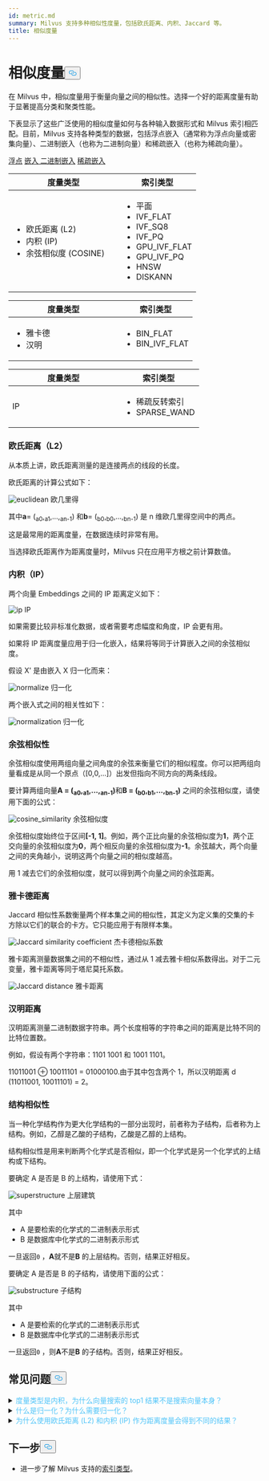 ```yaml
---
id: metric.md
summary: Milvus 支持多种相似性度量，包括欧氏距离、内积、Jaccard 等。
title: 相似度量
---
```

<h1 id="Similarity-Metrics" class="common-anchor-header">相似度量<button data-href="#Similarity-Metrics" class="anchor-icon" translate="no">
      <svg translate="no"
        aria-hidden="true"
        focusable="false"
        height="20"
        version="1.1"
        viewBox="0 0 16 16"
        width="16"
      >
        <path
          fill="#0092E4"
          fill-rule="evenodd"
          d="M4 9h1v1H4c-1.5 0-3-1.69-3-3.5S2.55 3 4 3h4c1.45 0 3 1.69 3 3.5 0 1.41-.91 2.72-2 3.25V8.59c.58-.45 1-1.27 1-2.09C10 5.22 8.98 4 8 4H4c-.98 0-2 1.22-2 2.5S3 9 4 9zm9-3h-1v1h1c1 0 2 1.22 2 2.5S13.98 12 13 12H9c-.98 0-2-1.22-2-2.5 0-.83.42-1.64 1-2.09V6.25c-1.09.53-2 1.84-2 3.25C6 11.31 7.55 13 9 13h4c1.45 0 3-1.69 3-3.5S14.5 6 13 6z"
        ></path>
      </svg>
    </button></h1><p>在 Milvus 中，相似度量用于衡量向量之间的相似性。选择一个好的距离度量有助于显著提高分类和聚类性能。</p>
<p>下表显示了这些广泛使用的相似度量如何与各种输入数据形式和 Milvus 索引相匹配。目前，Milvus 支持各种类型的数据，包括浮点嵌入（通常称为浮点向量或密集向量）、二进制嵌入（也称为二进制向量）和稀疏嵌入（也称为稀疏向量）。</p>
<div class="filter">
 <a href="#floating">浮点</a> <a href="#binary">嵌入 二进制嵌入</a> <a href="#sparse">稀疏嵌入</a></div>
<div class="filter-floating table-wrapper" markdown="block">
<table class="tg">
<thead>
  <tr>
    <th class="tg-0pky" style="width: 204px;">度量类型</th>
    <th class="tg-0pky">索引类型</th>
  </tr>
</thead>
<tbody>
  <tr>
    <td class="tg-0pky"><ul><li>欧氏距离 (L2)</li><li>内积 (IP)</li><li>余弦相似度 (COSINE)</li></td>
    <td class="tg-0pky" rowspan="2"><ul><li>平面</li><li>IVF_FLAT</li><li>IVF_SQ8</li><li>IVF_PQ</li><li>GPU_IVF_FLAT</li><li>GPU_IVF_PQ</li><li>HNSW</li><li>DISKANN</li></ul></td>
  </tr>
</tbody>
</table>
</div>
<div class="filter-binary table-wrapper" markdown="block">
<table class="tg">
<thead>
  <tr>
    <th class="tg-0pky" style="width: 204px;">度量类型</th>
    <th class="tg-0pky">索引类型</th>
  </tr>
</thead>
<tbody>
  <tr>
    <td class="tg-0pky"><ul><li>雅卡德</li><li>汉明</li></ul></td>
    <td class="tg-0pky"><ul><li>BIN_FLAT</li><li>BIN_IVF_FLAT</li></ul></td>
  </tr>
</tbody>
</table>
</div>
<div class="filter-sparse table-wrapper" markdown="block">
<table class="tg">
<thead>
  <tr>
    <th class="tg-0pky" style="width: 204px;">度量类型</th>
    <th class="tg-0pky">索引类型</th>
  </tr>
</thead>
<tbody>
  <tr>
    <td class="tg-0pky">IP</td>
    <td class="tg-0pky"><ul><li>稀疏反转索引</li><li>SPARSE_WAND</li></ul></td>
  </tr>
</tbody>
</table>
</div>
<h3 id="Euclidean-distance-L2" class="common-anchor-header">欧氏距离（L2）</h3><p>从本质上讲，欧氏距离测量的是连接两点的线段的长度。</p>
<p>欧氏距离的计算公式如下：</p>
<p>
  
   <span class="img-wrapper"> <img translate="no" src="/docs/v2.4.x/assets/euclidean_metric.png" alt="euclidean" class="doc-image" id="euclidean" />
   </span> <span class="img-wrapper"> <span>欧几里得</span> </span></p>
<p>其中<strong>a</strong>= (<sub>a0</sub>,<sub>a1</sub>,...,<sub>an-1</sub>) 和<strong>b</strong>= (<sub>b0</sub>,<sub>b0</sub>,...,<sub>bn-1</sub>) 是 n 维欧几里得空间中的两点。</p>
<p>这是最常用的距离度量，在数据连续时非常有用。</p>
<div class="alert note">
当选择欧氏距离作为距离度量时，Milvus 只在应用平方根之前计算数值。</div>
<h3 id="Inner-product-IP" class="common-anchor-header">内积（IP）</h3><p>两个向量 Embeddings 之间的 IP 距离定义如下：</p>
<p>
  
   <span class="img-wrapper"> <img translate="no" src="/docs/v2.4.x/assets/IP_formula.png" alt="ip" class="doc-image" id="ip" />
   </span><span class="img-wrapper"><span>IP</span> </span></p>
<p>如果需要比较非标准化数据，或者需要考虑幅度和角度，IP 会更有用。</p>
<div class="alert note">
<p>如果将 IP 距离度量应用于归一化嵌入，结果将等同于计算嵌入之间的余弦相似度。</p>
</div>
<p>假设 X' 是由嵌入 X 归一化而来：</p>
<p>
  
   <span class="img-wrapper"> <img translate="no" src="/docs/v2.4.x/assets/normalize_formula.png" alt="normalize" class="doc-image" id="normalize" />
   </span> <span class="img-wrapper"> <span>归一化</span> </span></p>
<p>两个嵌入式之间的相关性如下：</p>
<p>
  
   <span class="img-wrapper"> <img translate="no" src="/docs/v2.4.x/assets/normalization_formula.png" alt="normalization" class="doc-image" id="normalization" />
   </span> <span class="img-wrapper"> <span>归一化</span> </span></p>
<h3 id="Cosine-Similarity" class="common-anchor-header">余弦相似性</h3><p>余弦相似度使用两组向量之间角度的余弦来衡量它们的相似程度。你可以把两组向量看成是从同一个原点（[0,0,...]）出发但指向不同方向的两条线段。</p>
<p>要计算两组向量<strong>A = (<sub>a0</sub>,<sub>a1</sub>,...,<sub>an-1</sub>)</strong>和<strong>B = (<sub>b0</sub>,<sub>b1</sub>,...,<sub>bn-1</sub>)</strong> 之间的余弦相似度，请使用下面的公式：</p>
<p>
  
   <span class="img-wrapper"> <img translate="no" src="/docs/v2.4.x/assets/cosine_similarity.png" alt="cosine_similarity" class="doc-image" id="cosine_similarity" />
   </span> <span class="img-wrapper"> <span>余弦相似度</span> </span></p>
<p>余弦相似度始终位于区间<strong>[-1, 1]</strong>。例如，两个正比向量的余弦相似度为<strong>1</strong>，两个正交向量的余弦相似度为<strong>0</strong>，两个相反向量的余弦相似度为<strong>-1</strong>。余弦越大，两个向量之间的夹角越小，说明这两个向量之间的相似度越高。</p>
<p>用 1 减去它们的余弦相似度，就可以得到两个向量之间的余弦距离。</p>
<h3 id="Jaccard-distance" class="common-anchor-header">雅卡德距离</h3><p>Jaccard 相似性系数衡量两个样本集之间的相似性，其定义为定义集的交集的卡方除以它们的联合的卡方。它只能应用于有限样本集。</p>
<p>
  
   <span class="img-wrapper"> <img translate="no" src="/docs/v2.4.x/assets/jaccard_coeff.png" alt="Jaccard similarity coefficient" class="doc-image" id="jaccard-similarity-coefficient" />
   </span> <span class="img-wrapper"> <span>杰卡德相似系数</span> </span></p>
<p>雅卡距离测量数据集之间的不相似性，通过从 1 减去雅卡相似系数得出。对于二元变量，雅卡距离等同于塔尼莫托系数。</p>
<p>
  
   <span class="img-wrapper"> <img translate="no" src="/docs/v2.4.x/assets/jaccard_dist.png" alt="Jaccard distance" class="doc-image" id="jaccard-distance" />
   </span> <span class="img-wrapper"> <span>雅卡距离</span> </span></p>
<h3 id="Hamming-distance" class="common-anchor-header">汉明距离</h3><p>汉明距离测量二进制数据字符串。两个长度相等的字符串之间的距离是比特不同的比特位置数。</p>
<p>例如，假设有两个字符串：1101 1001 和 1001 1101。</p>
<p>11011001 ⊕ 10011101 = 01000100.由于其中包含两个 1，所以汉明距离 d (11011001, 10011101) = 2。</p>
<h3 id="Structural-Similarity" class="common-anchor-header">结构相似性</h3><p>当一种化学结构作为更大化学结构的一部分出现时，前者称为子结构，后者称为上结构。例如，乙醇是乙酸的子结构，乙酸是乙醇的上结构。</p>
<p>结构相似性是用来判断两个化学式是否相似，即一个化学式是另一个化学式的上结构或下结构。</p>
<p>要确定 A 是否是 B 的上结构，请使用下式：</p>
<p>
  
   <span class="img-wrapper"> <img translate="no" src="/docs/v2.4.x/assets/superstructure.png" alt="superstructure" class="doc-image" id="superstructure" />
   </span> <span class="img-wrapper"> <span>上层建筑</span> </span></p>
<p>其中</p>
<ul>
<li>A 是要检索的化学式的二进制表示形式</li>
<li>B 是数据库中化学式的二进制表示形式</li>
</ul>
<p>一旦返回<code translate="no">0</code> ，<strong>A</strong>就不是<strong>B</strong> 的上层结构。否则，结果正好相反。</p>
<p>要确定 A 是否是 B 的子结构，请使用下面的公式：</p>
<p>
  
   <span class="img-wrapper"> <img translate="no" src="/docs/v2.4.x/assets/substructure.png" alt="substructure" class="doc-image" id="substructure" />
   </span> <span class="img-wrapper"> <span>子结构</span> </span></p>
<p>其中</p>
<ul>
<li>A 是要检索的化学式的二进制表示形式</li>
<li>B 是数据库中化学式的二进制表示形式</li>
</ul>
<p>一旦返回<code translate="no">0</code> ，则<strong>A</strong>不是<strong>B</strong> 的子结构。否则，结果正好相反。</p>
<h2 id="FAQ" class="common-anchor-header">常见问题<button data-href="#FAQ" class="anchor-icon" translate="no">
      <svg translate="no"
        aria-hidden="true"
        focusable="false"
        height="20"
        version="1.1"
        viewBox="0 0 16 16"
        width="16"
      >
        <path
          fill="#0092E4"
          fill-rule="evenodd"
          d="M4 9h1v1H4c-1.5 0-3-1.69-3-3.5S2.55 3 4 3h4c1.45 0 3 1.69 3 3.5 0 1.41-.91 2.72-2 3.25V8.59c.58-.45 1-1.27 1-2.09C10 5.22 8.98 4 8 4H4c-.98 0-2 1.22-2 2.5S3 9 4 9zm9-3h-1v1h1c1 0 2 1.22 2 2.5S13.98 12 13 12H9c-.98 0-2-1.22-2-2.5 0-.83.42-1.64 1-2.09V6.25c-1.09.53-2 1.84-2 3.25C6 11.31 7.55 13 9 13h4c1.45 0 3-1.69 3-3.5S14.5 6 13 6z"
        ></path>
      </svg>
    </button></h2><p><details>
如果<summary><font color="#4fc4f9">度量类型是内积，为什么向量搜索的 top1 结果不是搜索向量本身？</font></summary>如果使用内积作为距离度量时没有对向量进行归一化处理，就会出现这种情况。</details>
<details>
<summary><font color="#4fc4f9">什么是归一化？为什么需要归一化？</font></summary></p>
<p>归一化指的是转换嵌入（向量）使其法向量等于 1 的过程。如果使用内积计算嵌入式相似度，就必须对嵌入式进行归一化处理。归一化后，内积等于余弦相似度。</p>
<p>
更多信息，请参阅<a href="https://en.wikipedia.org/wiki/Unit_vector">维基百科</a>。</p>
</details>
<details>
<summary><font color="#4fc4f9">为什么使用欧氏距离 (L2) 和内积 (IP) 作为距离度量会得到不同的结果？</font></summary>检查向量是否归一化。如果没有，则需要先对向量进行归一化处理。从理论上讲，如果向量没有归一化，用 L2 计算出的相似度与用 IP 计算出的相似度是不同的。</details>
<h2 id="Whats-next" class="common-anchor-header">下一步<button data-href="#Whats-next" class="anchor-icon" translate="no">
      <svg translate="no"
        aria-hidden="true"
        focusable="false"
        height="20"
        version="1.1"
        viewBox="0 0 16 16"
        width="16"
      >
        <path
          fill="#0092E4"
          fill-rule="evenodd"
          d="M4 9h1v1H4c-1.5 0-3-1.69-3-3.5S2.55 3 4 3h4c1.45 0 3 1.69 3 3.5 0 1.41-.91 2.72-2 3.25V8.59c.58-.45 1-1.27 1-2.09C10 5.22 8.98 4 8 4H4c-.98 0-2 1.22-2 2.5S3 9 4 9zm9-3h-1v1h1c1 0 2 1.22 2 2.5S13.98 12 13 12H9c-.98 0-2-1.22-2-2.5 0-.83.42-1.64 1-2.09V6.25c-1.09.53-2 1.84-2 3.25C6 11.31 7.55 13 9 13h4c1.45 0 3-1.69 3-3.5S14.5 6 13 6z"
        ></path>
      </svg>
    </button></h2><ul>
<li>进一步了解 Milvus 支持的<a href="/docs/zh/v2.4.x/index.md">索引类型</a>。</li>
</ul>
